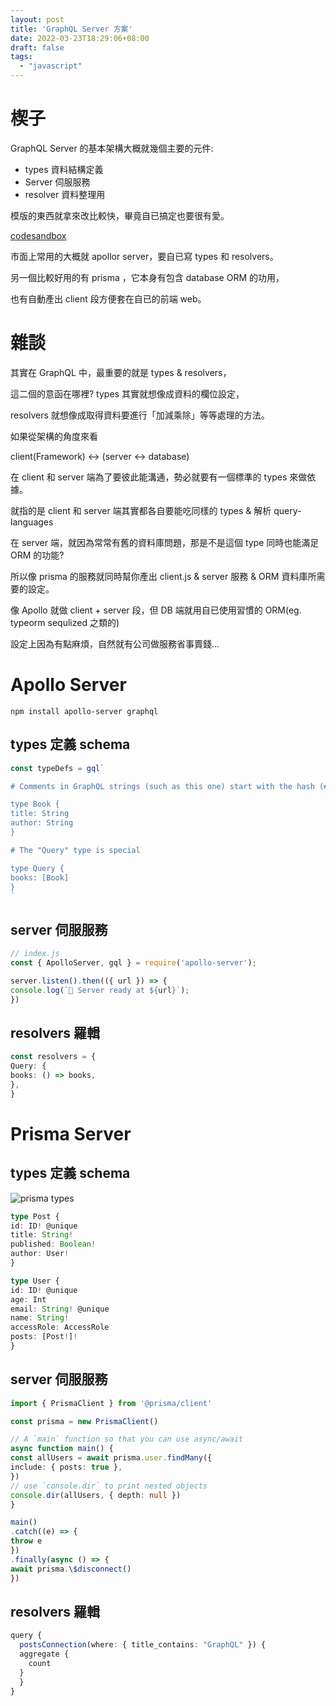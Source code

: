 ```yaml
---
layout: post
title: 'GraphQL Server 方案'
date: 2022-03-23T18:29:06+08:00
draft: false
tags: 
  - "javascript"
---
```


# 楔子

GraphQL Server 的基本架構大概就幾個主要的元件:

- types 資料結構定義
- Server 伺服服務
- resolver 資料整理用

模版的東西就拿來改比較快，畢竟自已搞定也要很有愛。

[codesandbox](https://codesandbox.io/s/j1lkoy7nyv)

市面上常用的大概就 apollor server，要自已寫 types 和 resolvers。

另一個比較好用的有 prisma ，它本身有包含 database ORM 的功用，

也有自動產出 client 段方便套在自已的前端 web。

# 雜談

其實在 GraphQL 中，最重要的就是 types & resolvers，

這二個的意函在哪裡? types 其實就想像成資料的欄位設定，

resolvers 就想像成取得資料要進行「加減乘除」等等處理的方法。

如果從架構的角度來看

client(Framework) <-> (server <-> database)

在 client 和 server 端為了要彼此能溝通，勢必就要有一個標準的 types 來做依據。

就指的是 client 和 server 端其實都各自要能吃同樣的 types & 解析 query-languages

在 server 端，就因為常常有舊的資料庫問題，那是不是這個 type 同時也能滿足 ORM 的功能?

所以像 prisma 的服務就同時幫你產出 client.js & server 服務 & ORM 資料庫所需要的設定。

像 Apollo 就做 client + server 段，但 DB 端就用自已使用習慣的 ORM(eg. typeorm sequlized 之類的)

設定上因為有點麻煩，自然就有公司做服務省事賣錢...

# Apollo Server

`npm install apollo-server graphql`

## types 定義 schema

```typescript
const typeDefs = gql`

# Comments in GraphQL strings (such as this one) start with the hash (#) symbol.

type Book {
title: String
author: String
}

# The "Query" type is special

type Query {
books: [Book]
}
`
```

## server 伺服服務

```typescript
// index.js
const { ApolloServer, gql } = require('apollo-server');

server.listen().then(({ url }) => {
console.log(`🚀 Server ready at ${url}`);
})
```

## resolvers 羅輯

```typescript
const resolvers = {
Query: {
books: () => books,
},
}
```

# Prisma Server

## types 定義 schema

![prisma types](https://i.imgur.com/jHkNjKU.png)

```typescript
type Post {
id: ID! @unique
title: String!
published: Boolean!
author: User!
}

type User {
id: ID! @unique
age: Int
email: String! @unique
name: String!
accessRole: AccessRole
posts: [Post!]!
}

```

## server 伺服服務

```typescript
import { PrismaClient } from '@prisma/client'

const prisma = new PrismaClient()

// A `main` function so that you can use async/await
async function main() {
const allUsers = await prisma.user.findMany({
include: { posts: true },
})
// use `console.dir` to print nested objects
console.dir(allUsers, { depth: null })
}

main()
.catch((e) => {
throw e
})
.finally(async () => {
await prisma.\$disconnect()
})
```

## resolvers 羅輯

```typescript
query {
  postsConnection(where: { title_contains: "GraphQL" }) {
  aggregate {
    count
  }
  }
}
```
